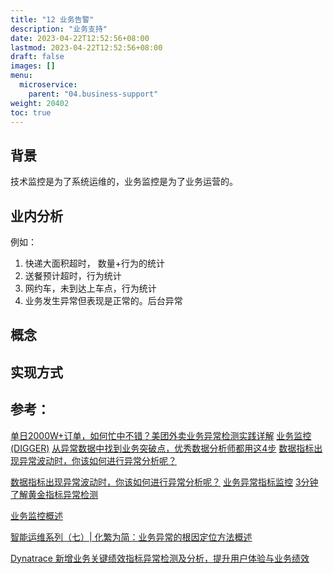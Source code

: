 ```yaml
---
title: "12 业务告警"
description: "业务支持"
date: 2023-04-22T12:52:56+08:00
lastmod: 2023-04-22T12:52:56+08:00
draft: false
images: []
menu:
  microservice:
    parent: "04.business-support"
weight: 20402
toc: true
---
```


## 背景
技术监控是为了系统运维的，业务监控是为了业务运营的。

## 业内分析

例如：
1. 快递大面积超时， 数量+行为的统计
2. 送餐预计超时，行为统计
3. 网约车，未到达上车点，行为统计
4. 业务发生异常但表现是正常的。后台异常

## 概念

## 实现方式

## 参考：
[ 单日2000W+订单，如何忙中不错？美团外卖业务异常检测实践详解](https://mp.weixin.qq.com/s/LuVuACBlpsnGwBwU6VopJQ)
[业务监控(DIGGER)](https://www.jianshu.com/p/2e988559fbee)
[从异常数据中找到业务突破点，优秀数据分析师都用这4步](https://zhuanlan.zhihu.com/p/67674576)
[数据指标出现异常波动时，你该如何进行异常分析呢？](http://www.woshipm.com/data-analysis/3747507.html)

[数据指标出现异常波动时，你该如何进行异常分析呢？](http://www.woshipm.com/data-analysis/3747507.html)
[业务异常指标监控](https://my.oschina.net/u/4601002/blog/4467181)
[3分钟了解黄金指标异常检测](https://segmentfault.com/a/1190000021412352)

[业务监控概述](https://help.aliyun.com/document_detail/150042.html)

[智能运维系列（七）| 化繁为简：业务异常的根因定位方法概述](https://www.infoq.cn/article/kdu36rwjbjkxjmldd1aq)

[Dynatrace 新增业务关键绩效指标异常检测及分析，提升用户体验与业务绩效](http://www.365master.com/show-17-4488-1.html)
